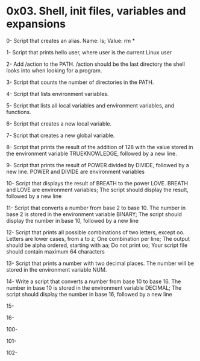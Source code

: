 # 0x03. Shell, init files, variables and expansions

0- Script that creates an alias. Name: ls; Value: rm * 

1- Script that prints hello user, where user is the current Linux user

2- Add /action to the PATH. /action should be the last directory the shell looks into when looking for a program.
 
3- Script that counts the number of directories in the PATH.

4- Script that lists environment variables.

5- Script that lists all local variables and environment variables, and functions.

6- Script that creates a new local variable.

7- Script that creates a new global variable.

8- Script that prints the result of the addition of 128 with the value stored in the environment variable TRUEKNOWLEDGE, followed by a new line.

9- Script that prints the result of POWER divided by DIVIDE, followed by a new line. POWER and DIVIDE are environment variables

10- Script that displays the result of BREATH to the power LOVE. BREATH and LOVE are environment variables; The script should display the result, followed by a new line

11- Script that converts a number from base 2 to base 10. The number in base 2 is stored in the environment variable BINARY; The script should display the number in base 10, followed by a new line

12- Script that prints all possible combinations of two letters, except oo. Letters are lower cases, from a to z; One combination per line; The output should be alpha ordered, starting with aa; Do not print oo; Your script file should contain maximum 64 characters

13- Script that prints a number with two decimal places. The number will be stored in the environment variable NUM.

14- Write a script that converts a number from base 10 to base 16. The number in base 10 is stored in the environment variable DECIMAL; The script should display the number in base 16, followed by a new line

15- 

16-

100-

101-

102-